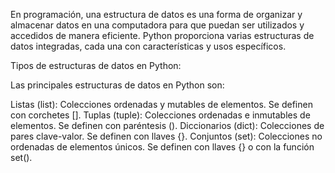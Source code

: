 En programación, una estructura de datos es una forma de organizar y almacenar datos en una computadora para que puedan ser utilizados y accedidos de manera eficiente. Python proporciona varias estructuras de datos integradas, cada una con características y usos específicos.

Tipos de estructuras de datos en Python:

Las principales estructuras de datos en Python son:

Listas (list): Colecciones ordenadas y mutables de elementos. Se definen con corchetes [].
Tuplas (tuple): Colecciones ordenadas e inmutables de elementos. Se definen con paréntesis ().
Diccionarios (dict): Colecciones de pares clave-valor. Se definen con llaves {}.
Conjuntos (set): Colecciones no ordenadas de elementos únicos. Se definen con llaves {} o con la función set().